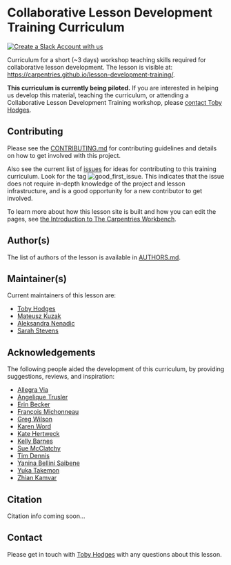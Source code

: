 # Collaborative Lesson Development Training Curriculum

[![Create a Slack Account with us](https://img.shields.io/badge/Create_Slack_Account-The_Carpentries-071159.svg)](https://swc-slack-invite.herokuapp.com/)

Curriculum for a short (~3 days) workshop teaching skills required for
collaborative lesson development. The lesson is visible at: https://carpentries.github.io/lesson-development-training/. 

**This curriculum is currently being piloted.**
If you are interested in helping us develop this material,
teaching the curriculum,
or attending a Collaborative Lesson Development Training workshop,
please [contact Toby Hodges](mailto:tobyhodges@carpentries.org).


## Contributing

Please see the [CONTRIBUTING.md](CONTRIBUTING.md) for contributing guidelines and details on how to get involved with this project.

Also see the current list of [issues](https://github.com/carpentries/lesson-development-training/issues) 
for ideas for contributing to this training curriculum. Look for the tag ![good_first_issue](https://img.shields.io/badge/-good%20first%20issue-gold.svg). 
This indicates that the issue does not require in-depth knowledge of the project
and lesson infrastructure, 
and is a good opportunity for a new contributor to get involved.

To learn more about how this lesson site is built and how you can edit the pages, see [the Introduction to The Carpentries Workbench][sandpaper-docs].

## Author(s)
The list of authors of the lesson is available in [AUTHORS.md](AUTHORS.md).

## Maintainer(s)

Current maintainers of this lesson are:

* [Toby Hodges](https://github.com/tobyhodges)
* [Mateusz Kuzak](https://github.com/mkuzak)
* [Aleksandra Nenadic](https://github.com/anenadic)
* [Sarah Stevens](https://github.com/sstevens2)

## Acknowledgements

The following people aided the development of this curriculum, 
by providing suggestions, reviews, and inspiration:

* [Allegra Via](https://github.com/allegravia)
* [Angelique Trusler](https://github.com/elletjies)
* [Erin Becker](https://github.com/erinbecker)
* [François Michonneau](https://github.com/fmichonneau)
* [Greg Wilson](https://github.com/gvwilson)
* [Karen Word](https://github.com/karenword)
* [Kate Hertweck](https://github.com/k8hertweck)
* [Kelly Barnes](https://github.com/klbarnes20)
* [Sue McClatchy](https://github.com/smcclatchy)
* [Tim Dennis](https://github.com/jt14den)
* [Yanina Bellini Saibene](https://github.com/yabellini)
* [Yuka Takemon](https://github.com/ytakemon)
* [Zhian Kamvar](https://github.com/zkamvar)

## Citation

Citation info coming soon...

## Contact

Please get in touch with [Toby Hodges](tobyhodges@carpentries.org) with any questions about this lesson.

[sandpaper-docs]: https://carpentries.github.io/sandpaper-docs/
